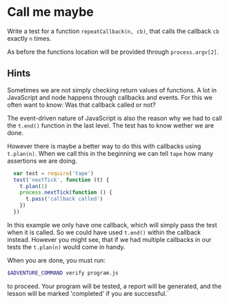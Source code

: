 # Call me maybe

Write a test for a function `repeatCallback(n, cb)`, that calls the callback `cb`
exactly `n` times.

As before the functions location will be provided through `process.argv[2]`.

## Hints

Sometimes we are not simply checking return values of functions. A lot in JavaScript
and node happens through callbacks and events. For this we often want to know:
Was that callback called or not?

The event-driven nature of JavaScript is also the reason why we had to call the 
`t.end()` function in the last level. The test has to know wether we are done.

However there is maybe a better way to do this with callbacks using `t.plan(n)`.
When we call this in the beginning we can tell `tape` how many assertions we are doing.

```js
  var test = require('tape')
  test('nextTick', function (t) {
    t.plan(1)
    process.nextTick(function () {
      t.pass('callback called')
    })
  })
```

In this example we only have one callback, which will simply pass the test when it 
is called. So we could have used `t.end()` within the callback instead. However you
might see, that if we had multiple callbacks in our tests the `t.plan(n)` would come 
in handy.

When you are done, you must run:

```sh
$ADVENTURE_COMMAND verify program.js
```

to proceed. Your program will be tested, a report will be generated, and the lesson will be marked 'completed' if you are successful.`
